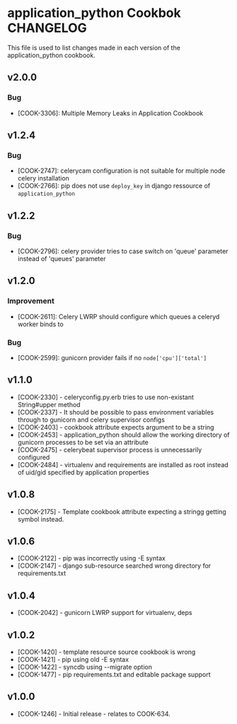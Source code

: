 application_python Cookbok CHANGELOG
====================================
This file is used to list changes made in each version of the application_python cookbook.


v2.0.0
------
### Bug
- [COOK-3306]: Multiple Memory Leaks in Application Cookbook

v1.2.4
------
### Bug

- [COOK-2747]: celerycam configuration is not suitable for multiple node celery installation
- [COOK-2766]: pip does not use `deploy_key` in  django ressource of `application_python`

v1.2.2
------
### Bug
- [COOK-2796]: celery provider tries to case switch on 'queue' parameter instead of 'queues' parameter

v1.2.0
------
### Improvement
- [COOK-2611]: Celery LWRP should configure which queues a celeryd worker binds to

### Bug

- [COOK-2599]: gunicorn provider fails if no `node['cpu']['total']`

v1.1.0
------
* [COOK-2330] - celeryconfig.py.erb tries to use non-existant String#upper method
* [COOK-2337] - It should be possible to pass environment variables through to gunicorn and celery supervisor configs
* [COOK-2403] - cookbook attribute expects argument to be a string
* [COOK-2453] - application_python should allow the working directory of gunicorn processes to be set via an attribute
* [COOK-2475] - celerybeat supervisor process is unnecessarily configured
* [COOK-2484] - virtualenv and requirements are installed as root instead of uid/gid specified by application properties

v1.0.8
------
* [COOK-2175] - Template cookbook attribute expecting a stringg getting symbol instead.

v1.0.6
------
* [COOK-2122] - pip was incorrectly using -E syntax
* [COOK-2147] - django sub-resource searched wrong directory for requirements.txt

v1.0.4
------
* [COOK-2042] - gunicorn LWRP support for virtualenv, deps

v1.0.2
------
* [COOK-1420] - template resource source cookbook is wrong
* [COOK-1421] - pip using old -E syntax
* [COOK-1422] - syncdb using --migrate option
* [COOK-1477] - pip requirements.txt and editable package support

v1.0.0
------
* [COOK-1246] - Initial release - relates to COOK-634.
